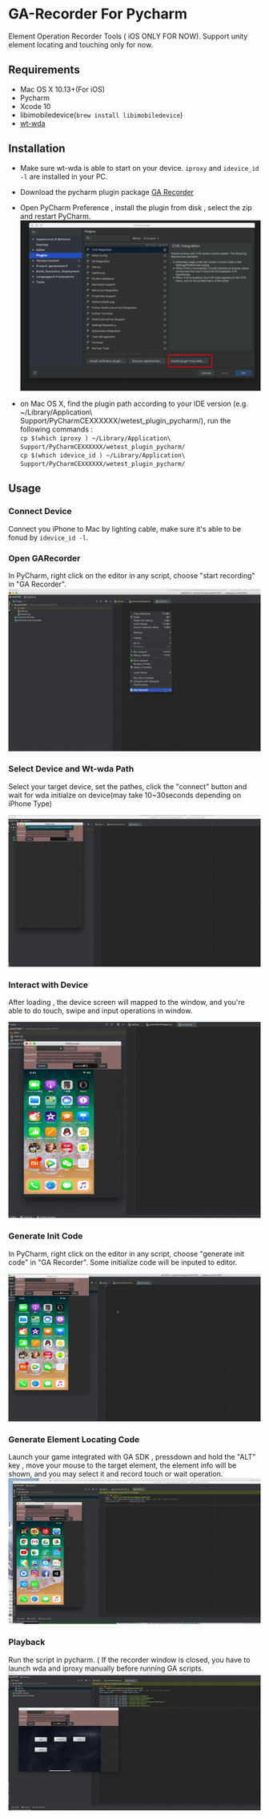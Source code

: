 # GA-Recorder For Pycharm 
Element Operation Recorder Tools ( iOS ONLY FOR NOW).
Support unity element locating and touching only for now.

## Requirements
* Mac OS X 10.13+(For iOS)
* Pycharm
* Xcode 10
* libimobiledevice(`brew install libimobiledevice`)
* [wt-wda](../../wt-wda)

## Installation
* Make sure  wt-wda is able to start on your device. `iproxy` and `idevice_id -l` are installed in your PC.
* Download the pycharm plugin  package [GA Recorder](http://cdn.wetest.qq.com/com/c/wetest_plugin_pycharm.zip) 
* Open PyCharm Preference , install the plugin from disk , select the zip and restart PyCharm.
![MacDown Screenshot](pic/plugin_install_steps.png)

* on Mac OS X, find the plugin path according to your IDE version (e.g. ~/Library/Application\ Support/PyCharmCEXXXXXX/wetest_plugin_pycharm/), run the following commands :    
`cp $(which iproxy ) ~/Library/Application\ Support/PyCharmCEXXXXXX/wetest_plugin_pycharm/`   
`cp $(which idevice_id ) ~/Library/Application\ Support/PyCharmCEXXXXXX/wetest_plugin_pycharm/`


## Usage
### Connect Device
Connect you iPhone to Mac by lighting cable, make sure it's able to be fonud by `idevice_id -l`.
### Open GARecorder 
In PyCharm, right click on the editor in any script, choose "start recording" in "GA Recorder".
![MacDown Screenshot](pic/start_recording.gif)
### Select Device and Wt-wda Path
Select your target device, set the pathes, click the "connect" button and wait for wda initialze on device(may take 10~30seconds depending on iPhone Type)

![MacDown Screenshot](pic/select_device.gif)
### Interact with Device
After loading , the device screen will mapped to the window, and you're able to do touch, swipe and input operations in window. 

![MacDown Screenshot](pic/interaction.gif)
### Generate Init Code
In PyCharm, right click on the editor in any script, choose "generate init code" in "GA Recorder".
Some initialize code will be inputed to editor.

![MacDown Screenshot](pic/init_code.gif)
### Generate Element Locating Code
Launch your game integrated with GA SDK , pressdown and hold the "ALT" key , move your mouse to the target element, the element info will be shown, and you may select it and record touch or wait operation.
![MacDown Screenshot](pic/recording.gif)

### Playback 
Run the script in pycharm. ( If the recorder window is closed, you have to launch wda and iproxy manually before running GA scripts.
![MacDown Screenshot](pic/playback.gif)


